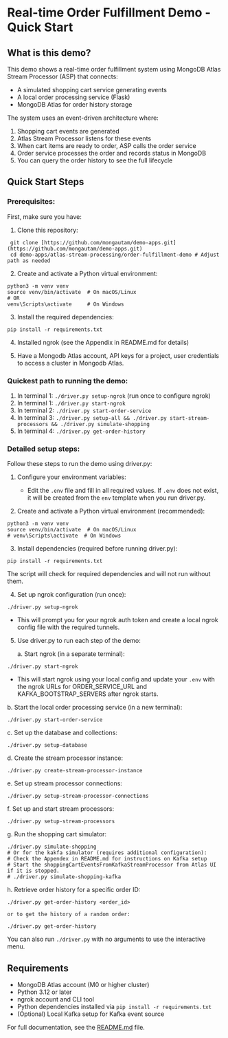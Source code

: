 # Real-time Order Fulfillment Demo \- Quick Start

## What is this demo?

This demo shows a real-time order fulfillment system using MongoDB Atlas Stream Processor (ASP) that connects:

- A simulated shopping cart service generating events  
- A local order processing service (Flask)  
- MongoDB Atlas for order history storage

The system uses an event-driven architecture where:

1. Shopping cart events are generated  
2. Atlas Stream Processor listens for these events  
3. When cart items are ready to order, ASP calls the order service  
4. Order service processes the order and records status in MongoDB  
5. You can query the order history to see the full lifecycle

## Quick Start Steps

### Prerequisites:

First, make sure you have:

1. Clone this repository:

```
 git clone [https://github.com/mongautam/demo-apps.git](https://github.com/mongautam/demo-apps.git)
 cd demo-apps/atlas-stream-processing/order-fulfillment-demo # Adjust path as needed
```

2. Create and activate a Python virtual environment:

```
python3 -m venv venv
source venv/bin/activate  # On macOS/Linux
# OR
venv\Scripts\activate     # On Windows
```

3. Install the required dependencies:

```
pip install -r requirements.txt
```

4. Installed ngrok (see the Appendix in README.md for details)  
     
5. Have a Mongodb Atlas account, API keys for a project, user credentials to access a cluster in Mongodb Atlas. 

### Quickest path to running the demo:

1. In terminal 1: `./driver.py setup-ngrok` (run once to configure ngrok)  
2. In terminal 1: `./driver.py start-ngrok`  
3. In terminal 2: `./driver.py start-order-service`  
4. In terminal 3: `./driver.py setup-all && ./driver.py start-stream-processors && ./driver.py simulate-shopping`   
5. In terminal 4: `./driver.py get-order-history`

### Detailed setup steps:

Follow these steps to run the demo using driver.py:

1. Configure your environment variables:  
     
   - Edit the `.env` file and fill in all required values. If `.env` does not exist, it will be created from the `env` template when you run driver.py.

   

2. Create and activate a Python virtual environment (recommended):

```
python3 -m venv venv
source venv/bin/activate  # On macOS/Linux
# venv\Scripts\activate  # On Windows
```

3. Install dependencies (required before running driver.py):

```
pip install -r requirements.txt
```

   The script will check for required dependencies and will not run without them.

   

4. Set up ngrok configuration (run once):

```
./driver.py setup-ngrok
```

   - This will prompt you for your ngrok auth token and create a local ngrok config file with the required tunnels.

   

5. Use driver.py to run each step of the demo:  
     
   a. Start ngrok (in a separate terminal):

```
./driver.py start-ngrok
```

   - This will start ngrok using your local config and update your `.env` with the ngrok URLs for ORDER\_SERVICE\_URL and KAFKA\_BOOTSTRAP\_SERVERS after ngrok starts.

   

   b. Start the local order processing service (in a new terminal):

```
./driver.py start-order-service
```

   c. Set up the database and collections:

```
./driver.py setup-database
```

   d. Create the stream processor instance:

```
./driver.py create-stream-processor-instance
```

   e. Set up stream processor connections:

```
./driver.py setup-stream-processor-connections
```

   f. Set up and start stream processors:

```
./driver.py setup-stream-processors
```

   g. Run the shopping cart simulator:

```
./driver.py simulate-shopping
# Or for the kakfa simulator (requires additional configuration):
# Check the Appendex in README.md for instructions on Kafka setup
# Start the shoppingCartEventsFromKafkaStreamProcessor from Atlas UI if it is stopped. 
# ./driver.py simulate-shopping-kafka
```

   h. Retrieve order history for a specific order ID:

```
./driver.py get-order-history <order_id>

or to get the history of a random order:

./driver.py get-order-history 
```

You can also run `./driver.py` with no arguments to use the interactive menu.

## Requirements

- MongoDB Atlas account (M0 or higher cluster)  
- Python 3.12 or later  
- ngrok account and CLI tool  
- Python dependencies installed via `pip install -r requirements.txt`  
- (Optional) Local Kafka setup for Kafka event source

For full documentation, see the [README.md](http://README.md) file.  
